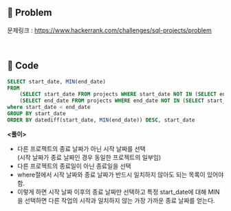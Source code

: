 ## 📌 Problem
문제링크 : https://www.hackerrank.com/challenges/sql-projects/problem

<br>

## 📌 Code

```sql
SELECT start_date, MIN(end_date)
FROM 
    (SELECT start_date FROM projects WHERE start_date NOT IN (SELECT end_date FROM projects)) a,
    (SELECT end_date FROM projects WHERE end_date NOT IN (SELECT start_date FROM projects)) b
where start_date < end_date
GROUP BY start_date
ORDER BY datediff(start_date, MIN(end_date)) DESC, start_date
```

**<풀이>**
- 다른 프로젝트의 종료 날짜가 아닌 시작 날짜를 선택<br>(시작 날짜가 종료 날짜인 경우 동일한 프로젝트의 일부임)
- 다른 프로젝트의 종료일이 아닌 종료일을 선택
- where절에서 시작 날짜와 종료 날짜가 반드시 일치하지 않아도 되는 목록이 있어야 함.
- 이렇게 하면 시작 날짜 이후의 종료 날짜만 선택하고 특정 start_date에 대해 MIN을 선택하면 다른 작업의 시작과 일치하지 않는 가장 가까운 종료 날짜를 얻는다.